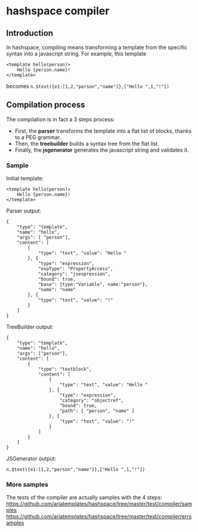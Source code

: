 # hashspace compiler #

## Introduction ##

In hashspace, compiling means transforming a template from the specific syntax into a javascript string.
For example, this template
```
<template hello(person)>
    Hello {person.name}!
</template>
```
becomes `n.$text({e1:[1,2,"person","name"]},["Hello ",1,"!"])`

## Compilation process ##

The compilation is in fact a 3 steps process:
- First, the **parser** transforms the template into a flat list of blocks, thanks to a PEG grammar.
- Then, the **treebuilder** builds a syntax tree from the flat list.
- Finally, the **jsgenerator** generates the javascript string and validates it.

### Sample ###
Initial template:
```
<template hello(person)>
    Hello {person.name}!
</template>
```

Parser output:
```
{
    "type": "template",
    "name": "hello",
    "args": [ "person"],
    "content": [
        {
            "type": "text", "value": "Hello "
        }, {
            "type": "expression",
            "expType": "PropertyAccess",
            "category": "jsexpression",
            "bound": true,
            "base": {type:"Variable", name:"person"},
            "name": "name"
        }, {
            "type": "text", "value": "!"
        }
    ]
}
```

TreeBuilder output:
```
{
    "type": "template",
    "name": "hello",
    "args": ["person"],
    "content": [
        {
            "type": "textblock",
            "content": [
                {
                    "type": "text", "value": "Hello "
                }, {
                    "type": "expression",
                    "category": "objectref",
                    "bound": true,
                    "path": [ "person", "name" ]
                }, {
                    "type": "text", "value": "!"
                }
            ]
        }
    ]
}
```

JSGenerator output:
```
n.$text({e1:[1,2,"person","name"]},["Hello ",1,"!"])
```

### More samples ###
The tests of the compiler are actually samples with the 4 steps:
https://github.com/ariatemplates/hashspace/tree/master/test/compiler/samples
https://github.com/ariatemplates/hashspace/tree/master/test/compiler/errsamples
